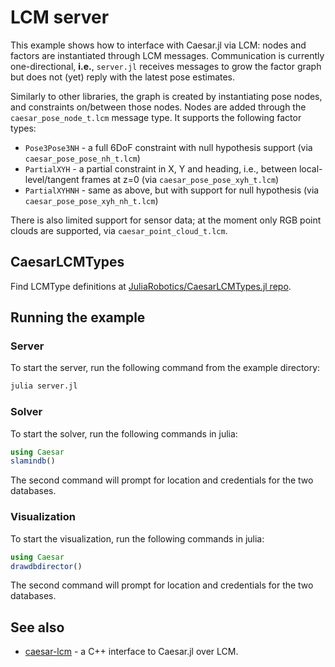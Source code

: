 # LCM server

This example shows how to interface with Caesar.jl via LCM: nodes and factors are instantiated through LCM messages. Communication is currently one-directional, __i.e.__, `server.jl` receives messages to grow the factor graph but does not (yet) reply with the latest pose estimates.


Similarly to other libraries, the graph is created by instantiating pose nodes, and constraints on/between those nodes. Nodes are added through the `caesar_pose_node_t.lcm` message type.
It supports the following factor types:

* `Pose3Pose3NH` - a full 6DoF constraint with null hypothesis support (via `caesar_pose_pose_nh_t.lcm`)
* `PartialXYH` - a partial constraint in X, Y and heading, i.e., between local-level/tangent frames at z=0 (via `caesar_pose_pose_xyh_t.lcm`)
* `PartialXYHNH` - same as above, but with support for null hypothesis (via `caesar_pose_pose_xyh_nh_t.lcm`)

There is also limited support for sensor data; at the moment only RGB point clouds are supported, via `caesar_point_cloud_t.lcm`.

## CaesarLCMTypes

Find LCMType definitions at [JuliaRobotics/CaesarLCMTypes.jl repo](https://github.com/JuliaRobotics/CaesarLCMTypes.jl).

## Running the example

### Server

To start the server, run the following command from the example directory:

```sh
julia server.jl

```

### Solver

To start the solver, run the following commands in julia:

```julia
using Caesar
slamindb()
```

The second command will prompt for location and credentials for the two databases.

### Visualization

To start the visualization, run the following commands in julia:

```julia
using Caesar
drawdbdirector()
```

The second command will prompt for location and credentials for the two databases.

## See also

* [caesar-lcm](http://github.com/pvazteixeira/caesar-lcm) - a C++ interface to Caesar.jl over LCM.
